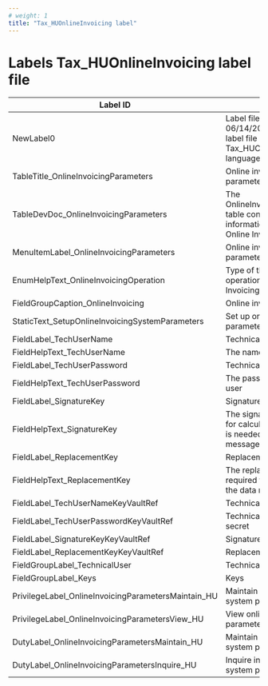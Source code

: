 ```yaml
---
# weight: 1
title: "Tax_HUOnlineInvoicing label"
---
```


# Labels Tax_HUOnlineInvoicing label file

| Label ID                                            | Label                                                                                                                 | Description                          |
| --------------------------------------------------- | --------------------------------------------------------------------------------------------------------------------- | ------------------------------------ |
| NewLabel0                                           | Label files created on 06/14/2018 12:55:53 for label file Id Tax_HUOnlineInvoicing and language en-US                 | Label file comment - see above label |
| TableTitle_OnlineInvoicingParameters                | Online invoicing system parameters                                                                                    | {Locked=!hu}                         |
| TableDevDoc_OnlineInvoicingParameters               | The OnlineInvoicingParameters_HU table contains the basic setup information for the Hungarian Online Invoicing system | {Locked}                             |
| MenuItemLabel_OnlineInvoicingParameters             | Online invoicing system parameters                                                                                    | {Locked=!hu}                         |
| EnumHelpText_OnlineInvoicingOperation               | Type of the desired invoice operation in terms of Online Invoicing System                                             | {Locked=!hu}                         |
| FieldGroupCaption_OnlineInvoicing                   | Online invoicing                                                                                                      | {Locked=!hu}                         |
| StaticText_SetupOnlineInvoicingSystemParameters     | Set up online invoicing system parameters                                                                             | {Locked=!hu}                         |
| FieldLabel_TechUserName                             | Technical user name                                                                                                   | {Locked=!hu}                         |
| FieldHelpText_TechUserName                          | The name of technical user                                                                                            | {Locked=!hu}                         |
| FieldLabel_TechUserPassword                         | Technical user password                                                                                               | {Locked=!hu}                         |
| FieldHelpText_TechUserPassword                      | The password of technical user                                                                                        | {Locked=!hu}                         |
| FieldLabel_SignatureKey                             | Signature key                                                                                                         | {Locked=!hu}                         |
| FieldHelpText_SignatureKey                          | The signature key is required for calculating the value, which is needed for signing messages                         | {Locked=!hu}                         |
| FieldLabel_ReplacementKey                           | Replacement key                                                                                                       | {Locked=!hu}                         |
| FieldHelpText_ReplacementKey                        | The replacement key is required for the decoding of the data report token                                             | {Locked=!hu}                         |
| FieldLabel_TechUserNameKeyVaultRef                  | Technical user name secret                                                                                            | {Locked=!hu}                         |
| FieldLabel_TechUserPasswordKeyVaultRef              | Technical user password secret                                                                                        | {Locked=!hu}                         |
| FieldLabel_SignatureKeyKeyVaultRef                  | Signature key secret                                                                                                  | {Locked=!hu}                         |
| FieldLabel_ReplacementKeyKeyVaultRef                | Replacement key secret                                                                                                | {Locked=!hu}                         |
| FieldGroupLabel_TechnicalUser                       | Technical user                                                                                                        | {Locked=!hu}                         |
| FieldGroupLabel_Keys                                | Keys                                                                                                                  | {Locked=!hu}                         |
| PrivilegeLabel_OnlineInvoicingParametersMaintain_HU | Maintain online invoicing system parameters                                                                           | {Locked=!hu}                         |
| PrivilegeLabel_OnlineInvoicingParametersView_HU     | View online invoicing system parameters                                                                               | {Locked=!hu}                         |
| DutyLabel_OnlineInvoicingParametersMaintain_HU      | Maintain online invoicing system parameters                                                                           | {Locked=!hu}                         |
| DutyLabel_OnlineInvoicingParametersInquire_HU       | Inquire into online invoicing system parameters                                                                       | {Locked=!hu}                         |
